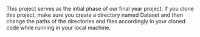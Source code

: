 This project serves as the intial phase of our final year project. 
If you clone this project, make sure you create a directory named Dataset and then change the paths of the directories and files accordingly in your cloned code while running in your local machine.